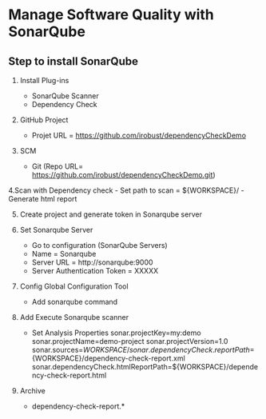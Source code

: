# Manage Software Quality with SonarQube
## Step to install SonarQube
1. Install Plug-ins
	- SonarQube Scanner
	- Dependency Check
 
2. GitHub Project
	- Projet URL = https://github.com/irobust/dependencyCheckDemo
 
3. SCM
	- Git (Repo URL= https://github.com/irobust/dependencyCheckDemo.git)
 
4.Scan with Dependency check
	- Set path to scan = ${WORKSPACE}/
	- Generate html report
 
5. Create project and generate token in Sonarqube server
 
6. Set Sonarqube Server
	- Go to configuration (SonarQube Servers)
	- Name = Sonarqube
	- Server URL = http://sonarqube:9000
	- Server Authentication Token = XXXXX
 
7. Config Global Configuration Tool
	- Add sonarqube command
 
8. Add Execute Sonarqube scanner
	- Set Analysis Properties
		sonar.projectKey=my:demo
		sonar.projectName=demo-project
		sonar.projectVersion=1.0
		sonar.sources=${WORKSPACE}/
		sonar.dependencyCheck.reportPath=${WORKSPACE}/dependency-check-report.xml
		sonar.dependencyCheck.htmlReportPath=${WORKSPACE}/dependency-check-report.html
 
9. Archive
	- dependency-check-report.*